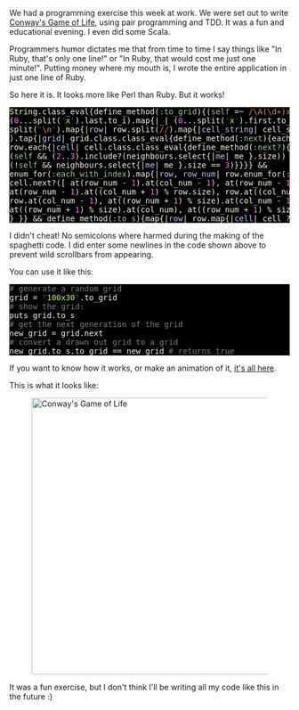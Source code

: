 We had a programming exercise this week at work. We were set out to write [Conway's Game of Life](http://en.wikipedia.org/wiki/Conway%27s_Game_of_Life), using pair programming and TDD. It was a fun and educational evening. I even did some Scala.

Programmers humor dictates me that from time to time I say things like "In Ruby, that's only one line!" or "In Ruby, that would cost me just one minute!". Putting money where my mouth is, I wrote the entire application in just one line of Ruby.

So here it is. It looks more like Perl than Ruby. But it works!

<pre style="background: #000000; color: #f6f3e8; font-family: Monaco, monospace" class="ir_black"><font color="#ffffb6">String</font>.class_eval{define_method(<font color="#99cc99">:to_grid</font>){(<font color="#99cc99">self</font>&nbsp;=~ <font color="#ff8000">/</font><font color="#e18964">\A</font><font color="#e18964">(</font><font color="#e18964">\d</font><font color="#e18964">+</font><font color="#e18964">)</font><font color="#b18a3d">x</font><font color="#e18964">(</font><font color="#e18964">\d</font><font color="#e18964">+</font><font color="#e18964">)</font><font color="#e18964">\z</font><font color="#ff8000">/</font>&nbsp;?
(<font color="#ff73fd">0</font>...split(<font color="#336633">'</font><font color="#a8ff60">x</font><font color="#336633">'</font>).last.to_i).map{|<font color="#c6c5fe">_</font>|&nbsp;(<font color="#ff73fd">0</font>...split(<font color="#336633">'</font><font color="#a8ff60">x</font><font color="#336633">'</font>).first.to_i).map{|<font color="#c6c5fe">_</font>|&nbsp;rand &gt; <font color="#ff73fd">0.5</font>&nbsp;} } :
split(<font color="#336633">&quot;</font><font color="#e18964">\n</font><font color="#336633">&quot;</font>).map{|<font color="#c6c5fe">row</font>|&nbsp;row.split(<font color="#ff8000">//</font>).map{|<font color="#c6c5fe">cell_string</font>|&nbsp;cell_string == <font color="#336633">&quot;</font><font color="#a8ff60">o</font><font color="#336633">&quot;</font>&nbsp;} }
).tap{|<font color="#c6c5fe">grid</font>|&nbsp;grid.class.class_eval{define_method(<font color="#99cc99">:next</font>){each{|<font color="#c6c5fe">row</font>|&nbsp;
row.each{|<font color="#c6c5fe">cell</font>|&nbsp;cell.class.class_eval{define_method(<font color="#99cc99">:next?</font>){|<font color="#c6c5fe">neighbours</font>|&nbsp;
(<font color="#99cc99">self</font>&nbsp;&amp;&amp; (<font color="#ff73fd">2</font>..<font color="#ff73fd">3</font>).include?(neighbours.select{|<font color="#c6c5fe">me</font>|&nbsp;me }.size)) ||
(!<font color="#99cc99">self</font>&nbsp;&amp;&amp; neighbours.select{|<font color="#c6c5fe">me</font>|&nbsp;me }.size == <font color="#ff73fd">3</font>)}}}} &amp;&amp;
enum_for(<font color="#99cc99">:each_with_index</font>).map{|<font color="#c6c5fe">row</font>, <font color="#c6c5fe">row_num</font>|&nbsp;row.enum_for(<font color="#99cc99">:each_with_index</font>).map{|<font color="#c6c5fe">cell</font>, <font color="#c6c5fe">col_num</font>|&nbsp;
cell.next?([&nbsp;at(row_num - <font color="#ff73fd">1</font>).at(col_num - <font color="#ff73fd">1</font>), at(row_num - <font color="#ff73fd">1</font>).at(col_num),
at(row_num - <font color="#ff73fd">1</font>).at((col_num + <font color="#ff73fd">1</font>) % row.size), row.at((col_num + <font color="#ff73fd">1</font>) % row.size),
row.at(col_num - <font color="#ff73fd">1</font>), at((row_num + <font color="#ff73fd">1</font>) % size).at(col_num - <font color="#ff73fd">1</font>),
at((row_num + <font color="#ff73fd">1</font>) % size).at(col_num), at((row_num + <font color="#ff73fd">1</font>) % size).at((col_num + <font color="#ff73fd">1</font>) % row.size) ])
} }} &amp;&amp; define_method(<font color="#99cc99">:to_s</font>){map{|<font color="#c6c5fe">row</font>|&nbsp;row.map{|<font color="#c6c5fe">cell</font>|&nbsp;cell ? <font color="#336633">&quot;</font><font color="#a8ff60">o</font><font color="#336633">&quot;</font>&nbsp;: <font color="#336633">&quot;</font><font color="#a8ff60">.</font><font color="#336633">&quot;</font>&nbsp;}.join }.join(<font color="#336633">&quot;</font><font color="#e18964">\n</font><font color="#336633">&quot;</font>)}}}}}
</pre>

I didn't cheat! No semicolons where harmed during the making of the spaghetti code. I did enter some newlines in the code shown above to prevent wild scrollbars from appearing.

You can use it like this:

<pre style="background: #000000; color: #f6f3e8; font-family: Monaco, monospace" class="ir_black"><font color="#7c7c7c"># generate a random grid</font>
grid = <font color="#336633">&quot;</font><font color="#a8ff60">100x30</font><font color="#336633">&quot;</font>.to_grid
<font color="#7c7c7c"># show the grid:</font>
puts grid.to_s
<font color="#7c7c7c"># get the next generation of the grid</font>
new_grid = grid.next
<font color="#7c7c7c"># convert a drawn out grid to a grid</font>
new_grid.to_s.to_grid == new_grid <font color="#7c7c7c"># returns true</font>
</pre>

If you want to know how it works, or make an animation of it, [it's all here](http://gist.github.com/384487).

This is what it looks like:

<figure class="ir_black"><img src="/game-of-life.png" alt="Conway&#039;s Game of Life" title="Conway&#039;s Game of Life" width="754" height="497"></figure>

It was a fun exercise, but I don't think I'll be writing all my code like this in the future :)
